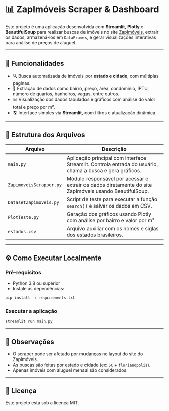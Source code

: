 # 📊 ZapImóveis Scraper & Dashboard

Este projeto é uma aplicação desenvolvida com **Streamlit**, **Plotly** e **BeautifulSoup** para realizar buscas de imóveis no site [ZapImóveis](https://www.zapimoveis.com.br/), extrair os dados, armazená-los em `DataFrames`, e gerar visualizações interativas para análise de preços de aluguel.

---

## 🚀 Funcionalidades

- 🔍 Busca automatizada de imóveis por **estado e cidade**, com múltiplas páginas.
- 📄 Extração de dados como bairro, preço, área, condomínio, IPTU, número de quartos, banheiros, vagas, entre outros.
- 📊 Visualização dos dados tabulados e gráficos com análise do valor total e preço por m².
- 🌎 Interface simples via **Streamlit**, com filtros e atualização dinâmica.

---

## 🧱 Estrutura dos Arquivos

| Arquivo                  | Descrição |
|--------------------------|-----------|
| `main.py`                | Aplicação principal com interface Streamlit. Controla entrada do usuário, chama a busca e gera gráficos. |
| `ZapimoveisScrapper.py`  | Módulo responsável por acessar e extrair os dados diretamente do site ZapImóveis usando BeautifulSoup. |
| `DatasetZapimoveis.py`   | Script de teste para executar a função `search()` e salvar os dados em CSV. |
| `PlotTeste.py`           | Geração dos gráficos usando Plotly com análise por bairro e valor por m². |
| `estados.csv`            | Arquivo auxiliar com os nomes e siglas dos estados brasileiros. |

---

## ⚙️ Como Executar Localmente

### Pré-requisitos

- Python 3.8 ou superior
- Instale as dependências:

```bash
pip install -r requirements.txt
```

### Executar a aplicação

```bash
streamlit run main.py
```

---

## 📌 Observações

- O scraper pode ser afetado por mudanças no layout do site do ZapImóveis.
- As buscas são feitas por estado e cidade (ex: `SC` + `florianopolis`).
- Apenas imóveis com aluguel mensal são considerados.

---

## 📄 Licença

Este projeto está sob a licença MIT.
